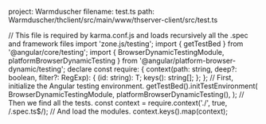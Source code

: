 project: Warmduscher
filename: test.ts
path: Warmduscher/thclient/src/main/www/thserver-client/src/test.ts

// This file is required by karma.conf.js and loads recursively all the .spec and framework files
import 'zone.js/testing';
import { getTestBed } from '@angular/core/testing';
import {
  BrowserDynamicTestingModule,
  platformBrowserDynamicTesting
} from '@angular/platform-browser-dynamic/testing';
declare const require: {
  context(path: string, deep?: boolean, filter?: RegExp): {
    <T>(id: string): T;
    keys(): string[];
  };
};
// First, initialize the Angular testing environment.
getTestBed().initTestEnvironment(
  BrowserDynamicTestingModule,
  platformBrowserDynamicTesting(),
);
// Then we find all the tests.
const context = require.context('./', true, /\.spec\.ts$/);
// And load the modules.
context.keys().map(context);